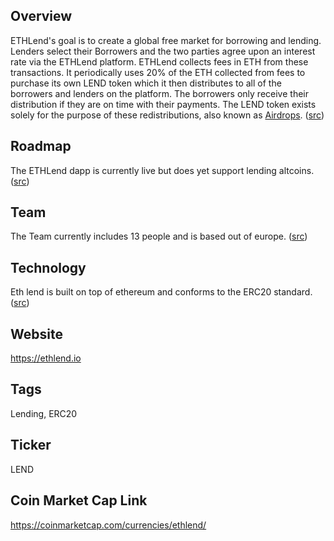 ## Overview

ETHLend's goal is to create a global free market for borrowing and lending. Lenders select their Borrowers and the two parties agree upon an interest rate via the ETHLend platform. ETHLend collects fees in ETH from these transactions. It periodically uses 20% of the ETH collected from fees to purchase its own LEND token which it then distributes to all of the borrowers and lenders on the platform. The borrowers only receive their distribution if they are on time with their payments. The LEND token exists solely for the purpose of these redistributions, also known as [Airdrops](https://www.google.com/search?q=what+is+a+token+airdrop). ([src](https://ethlend.io/en/faq/))

## Roadmap

The ETHLend dapp is currently live but does yet support lending altcoins. ([src](https://ethlend.io/en/))

## Team

The Team currently includes 13 people and is based out of europe. ([src](https://ethlend.io/en/))

## Technology

Eth lend is built on top of ethereum and conforms to the ERC20 standard. ([src](https://ethlend.io/en/faq/))

## Website

https://ethlend.io

## Tags

Lending, ERC20

## Ticker

LEND

## Coin Market Cap Link

https://coinmarketcap.com/currencies/ethlend/
